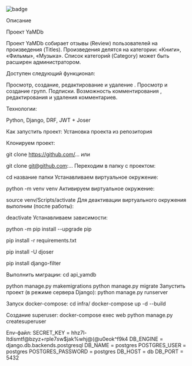 ![badge](https://github.com/cancelo20/yamdb_final/actions/workflows/yamdb_final.yml/badge.svg)

Описание

Проект YaMDb

Проект YaMDb собирает отзывы (Review) пользователей на произведения (Titles).
Произведения делятся на категории: «Книги», «Фильмы», «Музыка».
Список категорий (Category) может быть расширен администратором.

Доступен следующий функционал:

Просмотр, создание, редактирование и удаление . Просмотр и создание групп. Подписки. Возможность комментирования , редактирования и удаления комментариев.

Технологии:

Python, Django, DRF, JWT + Joser

Как запустить проект:
Установка проекта из репозитория

Клонируем проект:

git clone https://github.com/... или

git clone git@github.com:... Переходим в папку с проектом:

cd название папки Устанавливаем виртуальное окружение:

python -m venv venv Активируем виртуальное окружение:

source venv/Scripts/activate
Для деактивации виртуального окружения выполним (после работы):

deactivate Устанавливаем зависимости:

python -m pip install --upgrade pip

pip install -r requirements.txt

pip install -U djoser

pip install django-filter

Выполнить миграции:
cd api_yamdb

python manage.py makemigrations
python manage.py migrate
Запустить проект (в режиме сервера Django):
python manage.py runserver

Запуск docker-compose:
cd infra/
docker-compose up -d --build

Создание superuser:
docker-compose exec web python manage.py createsuperuser

Env-файл:
SECRET_KEY = hhz7l-ltdismtf@bzyz+rple7*s*w$jak%whj@(@u0eok^f9k4
DB_ENGINE = django.db.backends.postgresql
DB_NAME = postgres
POSTGRES_USER = postgres
POSTGRES_PASSWORD = postgres
DB_HOST = db
DB_PORT = 5432
